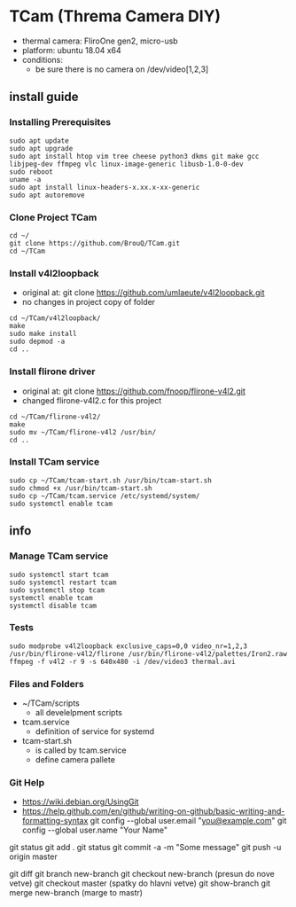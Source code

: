 # TCam (Threma Camera DIY)
- thermal camera: FliroOne gen2, micro-usb
- platform: ubuntu 18.04 x64
- conditions:
  - be sure there is no camera on /dev/video[1,2,3]

## install guide

### Installing Prerequisites
```
sudo apt update
sudo apt upgrade
sudo apt install htop vim tree cheese python3 dkms git make gcc libjpeg-dev ffmpeg vlc linux-image-generic libusb-1.0-0-dev
sudo reboot
uname -a
sudo apt install linux-headers-x.xx.x-xx-generic
sudo apt autoremove
```

### Clone Project TCam
```
cd ~/
git clone https://github.com/BrouQ/TCam.git
cd ~/TCam
```

### Install v4l2loopback
- original at: git clone https://github.com/umlaeute/v4l2loopback.git
- no changes in project copy of folder
```
cd ~/TCam/v4l2loopback/
make
sudo make install
sudo depmod -a
cd ..
```

### Install flirone driver
- original at: git clone https://github.com/fnoop/flirone-v4l2.git
- changed flirone-v4l2.c for this project
```
cd ~/TCam/flirone-v4l2/
make
sudo mv ~/TCam/flirone-v4l2 /usr/bin/
cd ..
```

### Install TCam service
```
sudo cp ~/TCam/tcam-start.sh /usr/bin/tcam-start.sh
sudo chmod +x /usr/bin/tcam-start.sh
sudo cp ~/TCam/tcam.service /etc/systemd/system/
sudo systemctl enable tcam
```

## info

### Manage TCam service
```
sudo systemctl start tcam
sudo systemctl restart tcam
sudo systemctl stop tcam
systemctl enable tcam
systemctl disable tcam
```

### Tests
```
sudo modprobe v4l2loopback exclusive_caps=0,0 video_nr=1,2,3
/usr/bin/flirone-v4l2/flirone /usr/bin/flirone-v4l2/palettes/Iron2.raw
ffmpeg -f v4l2 -r 9 -s 640x480 -i /dev/video3 thermal.avi
```

### Files and Folders
* ~/TCam/scripts
  * all develelpment scripts
* tcam.service
  * definition of service for systemd
* tcam-start.sh
  * is called by tcam.service
  * define camera pallete

###  Git Help
- https://wiki.debian.org/UsingGit
- https://help.github.com/en/github/writing-on-github/basic-writing-and-formatting-syntax
git config --global user.email "you@example.com"
git config --global user.name "Your Name"

git status
git add .
git status
git commit -a -m "Some message"
git push -u origin master

git diff
git branch new-branch
git checkout new-branch (presun do nove vetve)
git checkout master (spatky do hlavni vetve)
git show-branch
git merge new-branch (marge to mastr)

